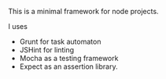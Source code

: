 This is a minimal framework for node projects.

I uses
- Grunt for task automaton
- JSHint for linting
- Mocha as a testing framework
- Expect as an assertion library.


